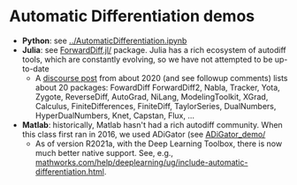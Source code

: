 # Automatic Differentiation demos

- **Python**: see [../AutomaticDifferentiation.ipynb](../AutomaticDifferentiation.ipynb)
- **Julia**: see [ForwardDiff.jl/](ForwardDiff.jl/) package. Julia has a rich ecosystem of autodiff tools, which are constantly evolving, so we have not attempted to be up-to-date
  - A [discourse post](https://discourse.julialang.org/t/state-of-automatic-differentiation-in-julia/43083) from about 2020 (and see followup comments) lists about 20 packages: FowardDiff
ForwardDiff2, Nabla, Tracker, Yota, Zygote, ReverseDiff, AutoGrad, NiLang, ModelingToolkit, XGrad, Calculus, FiniteDifferences, FiniteDiff, TaylorSeries, DualNumbers, HyperDualNumbers, Knet, Capstan, Flux, ...
- **Matlab**: historically, Matlab hasn't had a rich autodiff community.  When this class first ran in 2016, we used ADiGator (see [ADiGator_demo/](ADiGator_demo/)
  - As of version R2021a, with the Deep Learning Toolbox, there is now much better native support. See, e.g., [mathworks.com/help/deeplearning/ug/include-automatic-differentiation.html](https://www.mathworks.com/help/deeplearning/ug/include-automatic-differentiation.html).
